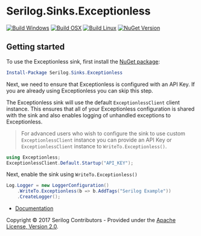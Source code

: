 # Serilog.Sinks.Exceptionless

[![Build Windows](https://github.com/exceptionless/serilog-sinks-exceptionless/workflows/Build%20Windows/badge.svg?branch=master)](https://github.com/Exceptionless/serilog-sinks-exceptionless/actions)
[![Build OSX](https://github.com/exceptionless/serilog-sinks-exceptionless/workflows/Build%20OSX/badge.svg)](https://github.com/Exceptionless/serilog-sinks-exceptionless/actions)
[![Build Linux](https://github.com/exceptionless/serilog-sinks-exceptionless/workflows/Build%20Linux/badge.svg)](https://github.com/Exceptionless/serilog-sinks-exceptionless/actions)
[![NuGet Version](http://img.shields.io/nuget/v/Serilog.Sinks.Exceptionless.svg?style=flat)](https://www.nuget.org/packages/Serilog.Sinks.Exceptionless/)

## Getting started

To use the Exceptionless sink, first install the [NuGet package](https://www.nuget.org/packages/Serilog.Sinks.Exceptionless/):

```powershell
Install-Package Serilog.Sinks.Exceptionless
```

Next, we need to ensure that Exceptionless is configured with an API Key. If you are
already using Exceptionless you can skip this step.

The Exceptionless sink will use the default `ExceptionlessClient` client instance. This ensures
that all of your Exceptionless configuration is shared with the sink and also enables logging
of unhandled exceptions to Exceptionless.

> For advanced users who wish to configure the sink to use custom `ExceptionlessClient` instance
> you can provide an API Key or `ExceptionlessClient` instance to `WriteTo.Exceptionless()`.

```csharp
using Exceptionless;
ExceptionlessClient.Default.Startup("API_KEY");
```

Next, enable the sink using `WriteTo.Exceptionless()`

```csharp
Log.Logger = new LoggerConfiguration()
    .WriteTo.Exceptionless(b => b.AddTags("Serilog Example"))
    .CreateLogger();
```

* [Documentation](https://github.com/serilog/serilog/wiki)

Copyright &copy; 2017 Serilog Contributors - Provided under the [Apache License, Version 2.0](http://apache.org/licenses/LICENSE-2.0.html).
